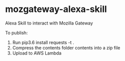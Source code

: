 # mozgateway-alexa-skill
Alexa Skill to interact with Mozilla Gateway

To publish:

1. Run pip3.6 install requests -t .
2. Compress the contents folder contents into a zip file 
3. Upload to AWS Lambda

